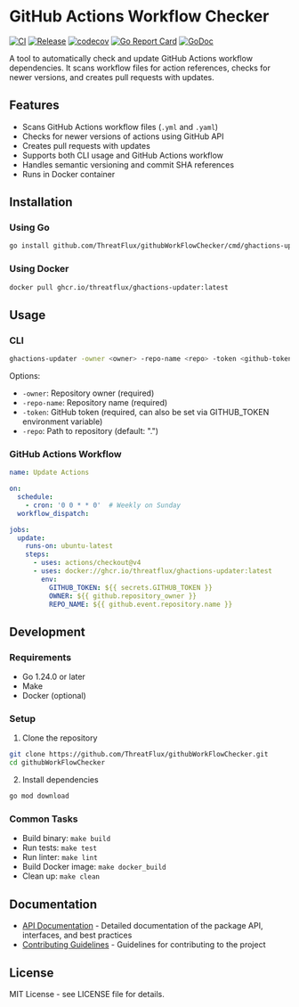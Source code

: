 # GitHub Actions Workflow Checker

[![CI](https://github.com/ThreatFlux/githubWorkFlowChecker/actions/workflows/ci.yml/badge.svg)](https://github.com/ThreatFlux/githubWorkFlowChecker/actions/workflows/ci.yml)
[![Release](https://github.com/ThreatFlux/githubWorkFlowChecker/actions/workflows/release.yml/badge.svg)](https://github.com/ThreatFlux/githubWorkFlowChecker/actions/workflows/release.yml)
[![codecov](https://codecov.io/gh/ThreatFlux/githubWorkFlowChecker/branch/main/graph/badge.svg)](https://codecov.io/gh/ThreatFlux/githubWorkFlowChecker)
[![Go Report Card](https://goreportcard.com/badge/github.com/ThreatFlux/githubWorkFlowChecker)](https://goreportcard.com/report/github.com/ThreatFlux/githubWorkFlowChecker)
[![GoDoc](https://godoc.org/github.com/ThreatFlux/githubWorkFlowChecker?status.svg)](https://godoc.org/github.com/ThreatFlux/githubWorkFlowChecker)

A tool to automatically check and update GitHub Actions workflow dependencies. It scans workflow files for action references, checks for newer versions, and creates pull requests with updates.

## Features

- Scans GitHub Actions workflow files (`.yml` and `.yaml`)
- Checks for newer versions of actions using GitHub API
- Creates pull requests with updates
- Supports both CLI usage and GitHub Actions workflow
- Handles semantic versioning and commit SHA references
- Runs in Docker container

## Installation

### Using Go

```bash
go install github.com/ThreatFlux/githubWorkFlowChecker/cmd/ghactions-updater@latest
```

### Using Docker

```bash
docker pull ghcr.io/threatflux/ghactions-updater:latest
```

## Usage

### CLI

```bash
ghactions-updater -owner <owner> -repo-name <repo> -token <github-token>
```

Options:
- `-owner`: Repository owner (required)
- `-repo-name`: Repository name (required)
- `-token`: GitHub token (required, can also be set via GITHUB_TOKEN environment variable)
- `-repo`: Path to repository (default: ".")

### GitHub Actions Workflow

```yaml
name: Update Actions

on:
  schedule:
    - cron: '0 0 * * 0'  # Weekly on Sunday
  workflow_dispatch:

jobs:
  update:
    runs-on: ubuntu-latest
    steps:
      - uses: actions/checkout@v4
      - uses: docker://ghcr.io/threatflux/ghactions-updater:latest
        env:
          GITHUB_TOKEN: ${{ secrets.GITHUB_TOKEN }}
          OWNER: ${{ github.repository_owner }}
          REPO_NAME: ${{ github.event.repository.name }}
```

## Development

### Requirements

- Go 1.24.0 or later
- Make
- Docker (optional)

### Setup

1. Clone the repository
```bash
git clone https://github.com/ThreatFlux/githubWorkFlowChecker.git
cd githubWorkFlowChecker
```

2. Install dependencies
```bash
go mod download
```

### Common Tasks

- Build binary: `make build`
- Run tests: `make test`
- Run linter: `make lint`
- Build Docker image: `make docker_build`
- Clean up: `make clean`

## Documentation

- [API Documentation](docs/api.md) - Detailed documentation of the package API, interfaces, and best practices
- [Contributing Guidelines](CONTRIBUTING.md) - Guidelines for contributing to the project

## License

MIT License - see LICENSE file for details.
